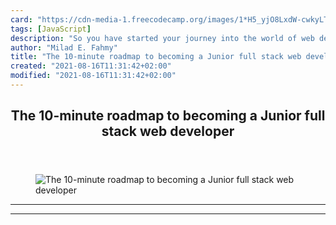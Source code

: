 ```yaml
---
card: "https://cdn-media-1.freecodecamp.org/images/1*H5_yjO8LxdW-cwkyLTuRBQ.jpeg"
tags: [JavaScript]
description: "So you have started your journey into the world of web develo"
author: "Milad E. Fahmy"
title: "The 10-minute roadmap to becoming a Junior full stack web developer"
created: "2021-08-16T11:31:42+02:00"
modified: "2021-08-16T11:31:42+02:00"
---
```

<div class="site-wrapper">
<main id="site-main" class="site-main outer">
<div class="inner">
<article class="post-full post tag-javascript tag-technology tag-web-development tag-programming tag-career-advice ">
<header class="post-full-header">
<h1 class="post-full-title">The 10-minute roadmap to becoming a Junior full stack web developer</h1>
</header>
<figure class="post-full-image">
<picture>
<source media="(max-width: 700px)" sizes="1px" srcset="data:image/gif;base64,R0lGODlhAQABAIAAAAAAAP///yH5BAEAAAAALAAAAAABAAEAAAIBRAA7 1w">
<source media="(min-width: 701px)" sizes="(max-width: 800px) 400px,
(max-width: 1170px) 700px,
1400px" srcset="https://cdn-media-1.freecodecamp.org/images/1*H5_yjO8LxdW-cwkyLTuRBQ.jpeg 300w,
https://cdn-media-1.freecodecamp.org/images/1*H5_yjO8LxdW-cwkyLTuRBQ.jpeg 600w,
https://cdn-media-1.freecodecamp.org/images/1*H5_yjO8LxdW-cwkyLTuRBQ.jpeg 1000w,
https://cdn-media-1.freecodecamp.org/images/1*H5_yjO8LxdW-cwkyLTuRBQ.jpeg 2000w">
<img onerror="this.style.display='none'" src="https://cdn-media-1.freecodecamp.org/images/1*H5_yjO8LxdW-cwkyLTuRBQ.jpeg" alt="The 10-minute roadmap to becoming a Junior full stack web developer">
</picture>
</figure>
<section class="post-full-content">
<div class="post-content">
</div>
<hr>
<hr>
</section>
</article>
</div>
</main>
</div>
<!-- Google Tag Manager (noscript) -->
<!-- End Google Tag Manager (noscript) -->
